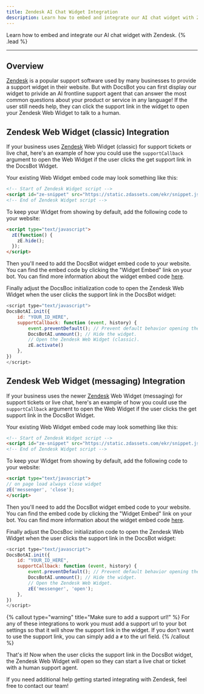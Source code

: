```yaml
---
title: Zendesk AI Chat Widget Integration
description: Learn how to embed and integrate our AI chat widget with Zendesk.
---
```


Learn how to embed and integrate our AI chat widget with Zendesk. {% .lead %}

---

## Overview

[Zendesk](https://zendesk.com) is a popular support software used by many businesses to provide a support widget in their website. But with DocsBot you can first display our widget to privide an AI frontline support agent that can answer the most common questions about your product or service in any language! If the user still needs help, they can click the support link in the widget to open your Zendesk Web Widget to talk to a human.

## Zendesk Web Widget (classic) Integration

If your business uses [Zendesk](https://zendesk.com) Web Widget (classic) for support tickets or live chat, here's an example of how you could use the `supportCallback` argument to open the Web Widget if the user clicks the get support link in the DocsBot Widget.

Your existing Web Widget embed code may look something like this:

```html
<!-- Start of Zendesk Widget script -->
<script id="ze-snippet" src="https://static.zdassets.com/ekr/snippet.js?key=YOUR_SNIPPET_KEY"></script>
<!-- End of Zendesk Widget script -->
```

To keep your Widget from showing by default, add the following code to your website:

```html
<script type="text/javascript">
  zE(function() {
    zE.hide();
  });
</script>
```

Then you'll need to add the DocsBot widget embed code to your website. You can find the embed code by clicking the "Widget Embed" link on your bot. You can find more information about the widget embed code [here](/documentation/developer/embeddable-chat-widget).

Finally adjust the DocsBoc initialization code to open the Zendesk Web Widget when the user clicks the support link in the DocsBot widget:

```js
<script type="text/javascript">
DocsBotAI.init({
    id: "YOUR_ID_HERE",
    supportCallback: function (event, history) {
        event.preventDefault(); // Prevent default behavior opening the url.
        DocsBotAI.unmount(); // Hide the widget.
        // Open the Zendesk Web Widget (classic).
        zE.activate()
    },
})
</script>
```

## Zendesk Web Widget (messaging) Integration

If your business uses the newer [Zendesk](https://zendesk.com) Web Widget (messaging) for support tickets or live chat, here's an example of how you could use the `supportCallback` argument to open the Web Widget if the user clicks the get support link in the DocsBot Widget.

Your existing Web Widget embed code may look something like this:

```html
<!-- Start of Zendesk Widget script -->
<script id="ze-snippet" src="https://static.zdassets.com/ekr/snippet.js?key=YOUR_SNIPPET_KEY"></script>
<!-- End of Zendesk Widget script -->
```

To keep your Widget from showing by default, add the following code to your website:

```html
<script type="text/javascript">
// on page load always close widget
zE('messenger', 'close');
</script>
```

Then you'll need to add the DocsBot widget embed code to your website. You can find the embed code by clicking the "Widget Embed" link on your bot. You can find more information about the widget embed code [here](/documentation/developer/embeddable-chat-widget).

Finally adjust the DocsBoc initialization code to open the Zendesk Web Widget when the user clicks the support link in the DocsBot widget:

```js
<script type="text/javascript">
DocsBotAI.init({
    id: "YOUR_ID_HERE",
    supportCallback: function (event, history) {
        event.preventDefault(); // Prevent default behavior opening the url.
        DocsBotAI.unmount(); // Hide the widget.
        // Open the Zendesk Web Widget.
        zE('messenger', 'open');
    },
})
</script>
```

{% callout type="warning" title="Make sure to add a support url!" %}
For any of these integrations to work you must add a support url to your bot settings so that it will show the support link in the widget. If you don't want to use the support link, you can simply add a `#` to the url field.
{% /callout %}

That's it! Now when the user clicks the support link in the DocsBot widget, the Zendesk Web Widget will open so they can start a live chat or ticket with a human support agent.

If you need additional help getting started integrating with Zendesk, feel free to contact our team!